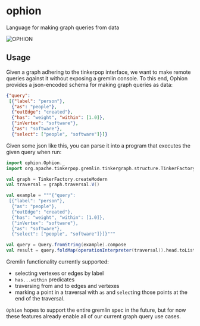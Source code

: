 # ophion

Language for making graph queries from data

![OPHION](https://github.com/bmeg/ophion/blob/master/resources/ophion.jpg)

## Usage

Given a graph adhering to the tinkerpop interface, we want to make remote queries against it without exposing a gremlin console. To this end, Ophion provides a json-encoded schema for making graph queries as data:

```json
{"query":
 [{"label": "person"},
  {"as": "people"},
  {"outEdge": "created"},
  {"has": "weight", "within": [1.0]},
  {"inVertex": "software"},
  {"as": "software"},
  {"select": ["people", "software"]}]}
```

Given some json like this, you can parse it into a program that executes the given query when run:

```scala
import ophion.Ophion._
import org.apache.tinkerpop.gremlin.tinkergraph.structure.TinkerFactory

val graph = TinkerFactory.createModern
val traversal = graph.traversal.V()

val example = """{"query":
 [{"label": "person"},
  {"as": "people"},
  {"outEdge": "created"},
  {"has": "weight", "within": [1.0]},
  {"inVertex": "software"},
  {"as": "software"},
  {"select": ["people", "software"]}]}"""

val query = Query.fromString(example).compose
val result = query.foldMap(operationInterpreter(traversal)).head.toList
```

Gremlin functionality currently supported:

* selecting vertexes or edges by label
* `has...within` predicates
* traversing from and to edges and vertexes
* marking a point in a traversal with `as` and `select`ing those points at the end of the traversal.

`Ophion` hopes to support the entire gremlin spec in the future, but for now these features already enable all of our current graph query use cases.